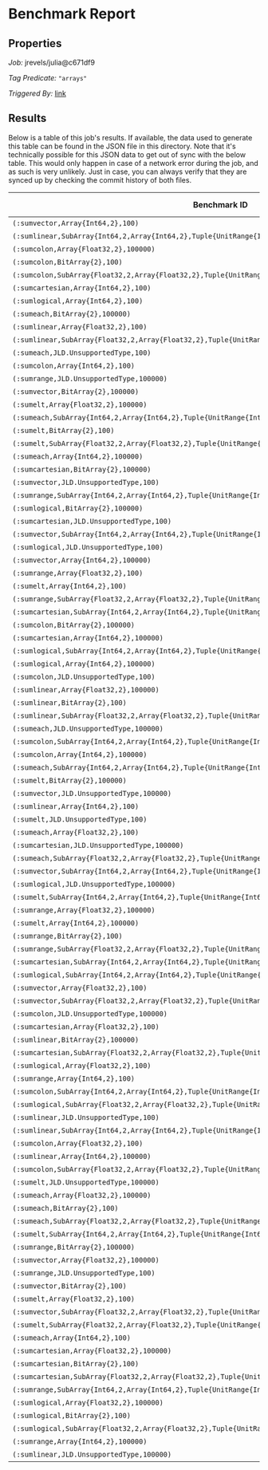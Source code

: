 # Benchmark Report

## Properties

*Job:* jrevels/julia@c671df9

*Tag Predicate:* `"arrays"`

*Triggered By:* [link](https://github.com/jrevels/julia/pull/2)

## Results

Below is a table of this job's results. If available, the data used to generate this
table can be found in the JSON file in this directory. Note that it's technically possible
for this JSON data to get out of sync with the below table. This would only happen in case
of a network error during the job, and as such is very unlikely. Just in case, you can always
verify that they are synced up by checking the commit history of both files.


| Benchmark ID | time (ns) | % of time spent in GC | bytes allocated | number of allocations |
|--------------|-----------|-----------------------|-----------------|-----------------------|
| `(:sumvector,Array{Int64,2},100)` | 1.62179765e7 | 5.085149779279719 | 8.800144e6 | 200003.0 |
| `(:sumlinear,SubArray{Int64,2,Array{Int64,2},Tuple{UnitRange{Int64},UnitRange{Int64}},1},100000)` | 3.236439599e7 | 0.0 | 16.0 | 1.0 |
| `(:sumcolon,Array{Float32,2},100000)` | 2.68758299e7 | 15.851635512376552 | 4.8000016e7 | 1.000001e6 |
| `(:sumcolon,BitArray{2},100)` | 4.381779883e7 | 2.0770959383790695 | 8.000016e6 | 150001.0 |
| `(:sumcolon,SubArray{Float32,2,Array{Float32,2},Tuple{UnitRange{Int64},UnitRange{Int64}},1},100000)` | 4.00122829e7 | 26.528704766676263 | 9.6000016e7 | 2.000001e6 |
| `(:sumcartesian,Array{Int64,2},100)` | 1.286245173e7 | 0.0 | 16.0 | 1.0 |
| `(:sumlogical,Array{Int64,2},100)` | 5.276931283e7 | 13.286897645397183 | 7.0400224e7 | 250006.0 |
| `(:sumeach,BitArray{2},100000)` | 1.25694739e6 | 0.0 | 16.0 | 1.0 |
| `(:sumlinear,Array{Float32,2},100)` | 1.15431192e7 | 0.0 | 16.0 | 1.0 |
| `(:sumlinear,SubArray{Float32,2,Array{Float32,2},Tuple{UnitRange{Int64},UnitRange{Int64}},1},100)` | 4.7463599615e8 | 9.070208406471018 | 4.79182416e8 | 2.9948901e7 |
| `(:sumeach,JLD.UnsupportedType,100)` | 2.74865767e6 | 0.0 | 16.0 | 1.0 |
| `(:sumcolon,Array{Int64,2},100)` | 3.035056358e7 | 27.863139487238943 | 1.24800016e8 | 100001.0 |
| `(:sumrange,JLD.UnsupportedType,100000)` | 1.4948006977272728e8 | 6.840785795961313 | 1.12000016e8 | 3.000001e6 |
| `(:sumvector,BitArray{2},100000)` | 1.7000170440350878e8 | 6.929919581596394 | 8.8000144e7 | 2.500003e6 |
| `(:sumelt,Array{Float32,2},100000)` | 1.15447535e6 | 0.0 | 16.0 | 1.0 |
| `(:sumeach,SubArray{Int64,2,Array{Int64,2},Tuple{UnitRange{Int64},UnitRange{Int64}},1},100)` | 1.402516543e7 | 0.0 | 16.0 | 1.0 |
| `(:sumelt,BitArray{2},100)` | 1.007352895e7 | 0.2226951699653906 | 16.0 | 1.0 |
| `(:sumelt,SubArray{Float32,2,Array{Float32,2},Tuple{UnitRange{Int64},UnitRange{Int64}},1},100000)` | 2.38673147e6 | 0.0 | 16.0 | 1.0 |
| `(:sumeach,Array{Int64,2},100000)` | 462308.0 | 0.0 | 16.0 | 1.0 |
| `(:sumcartesian,BitArray{2},100000)` | 2.59643967e6 | 0.0 | 16.0 | 1.0 |
| `(:sumvector,JLD.UnsupportedType,100)` | 1.163034896e7 | 5.645626734605031 | 8.000144e6 | 200003.0 |
| `(:sumrange,SubArray{Int64,2,Array{Int64,2},Tuple{UnitRange{Int64},UnitRange{Int64}},1},100000)` | 3.348034842e7 | 17.721198240169926 | 8.8000016e7 | 1.500001e6 |
| `(:sumlogical,BitArray{2},100000)` | 1.827171111698113e8 | 8.469229540701605 | 1.28000192e8 | 3.000006e6 |
| `(:sumcartesian,JLD.UnsupportedType,100)` | 1.228879964e7 | 0.0 | 16.0 | 1.0 |
| `(:sumvector,SubArray{Int64,2,Array{Int64,2},Tuple{UnitRange{Int64},UnitRange{Int64}},1},100)` | 1.002409769e7 | 21.796696394983474 | 2.0000144e7 | 400003.0 |
| `(:sumlogical,JLD.UnsupportedType,100)` | 5.411313531e7 | 12.992244743313528 | 7.0400224e7 | 250006.0 |
| `(:sumvector,Array{Int64,2},100000)` | 1.5864391806557378e8 | 5.583754891764365 | 8.8000144e7 | 2.000003e6 |
| `(:sumrange,Array{Float32,2},100)` | 4.29525539e7 | 18.891851844622483 | 7.4400016e7 | 300001.0 |
| `(:sumelt,Array{Int64,2},100)` | 6.24624952e6 | 0.0 | 16.0 | 1.0 |
| `(:sumrange,SubArray{Float32,2,Array{Float32,2},Tuple{UnitRange{Int64},UnitRange{Int64}},1},100)` | 2.665766848e7 | 28.196228751807258 | 7.2000016e7 | 150001.0 |
| `(:sumcartesian,SubArray{Int64,2,Array{Int64,2},Tuple{UnitRange{Int64},UnitRange{Int64}},1},100)` | 1.387764456e7 | 0.0 | 16.0 | 1.0 |
| `(:sumcolon,BitArray{2},100000)` | 8.048549657e7 | 8.564861218628067 | 6.4000016e7 | 1.500001e6 |
| `(:sumcartesian,Array{Int64,2},100000)` | 2.39088949e6 | 0.0 | 16.0 | 1.0 |
| `(:sumlogical,SubArray{Int64,2,Array{Int64,2},Tuple{UnitRange{Int64},UnitRange{Int64}},1},100)` | 6.152312179e7 | 17.677282883120377 | 1.09600224e8 | 450006.0 |
| `(:sumlogical,Array{Int64,2},100000)` | 1.4416505462686568e8 | 5.833247579872656 | 1.12000192e8 | 2.500006e6 |
| `(:sumcolon,JLD.UnsupportedType,100)` | 3.872737526e7 | 17.384678225918833 | 6.8800016e7 | 100001.0 |
| `(:sumlinear,Array{Float32,2},100000)` | 1.15438483e6 | 0.0 | 16.0 | 1.0 |
| `(:sumlinear,BitArray{2},100)` | 1.157682321e7 | 0.0 | 16.0 | 1.0 |
| `(:sumlinear,SubArray{Float32,2,Array{Float32,2},Tuple{UnitRange{Int64},UnitRange{Int64}},1},100000)` | 4.1059817e7 | 5.330459514392536 | 2.4000016e7 | 1.500001e6 |
| `(:sumeach,JLD.UnsupportedType,100000)` | 493263.24 | 0.0 | 16.0 | 1.0 |
| `(:sumcolon,SubArray{Int64,2,Array{Int64,2},Tuple{UnitRange{Int64},UnitRange{Int64}},1},100)` | 2.5970274e7 | 32.58647459435721 | 1.29600016e8 | 200001.0 |
| `(:sumcolon,Array{Int64,2},100000)` | 2.364675449e7 | 10.906416036238697 | 5.6000016e7 | 1.000001e6 |
| `(:sumeach,SubArray{Int64,2,Array{Int64,2},Tuple{UnitRange{Int64},UnitRange{Int64}},1},100000)` | 2.07795573e6 | 0.0 | 16.0 | 1.0 |
| `(:sumelt,BitArray{2},100000)` | 1.20573506e6 | 0.0 | 16.0 | 1.0 |
| `(:sumvector,JLD.UnsupportedType,100000)` | 1.106426159090909e8 | 6.342591552476419 | 8.0000144e7 | 2.000003e6 |
| `(:sumlinear,Array{Int64,2},100)` | 2.74710704e6 | 0.0 | 16.0 | 1.0 |
| `(:sumelt,JLD.UnsupportedType,100)` | 7.85679388e6 | 0.0 | 16.0 | 1.0 |
| `(:sumeach,Array{Float32,2},100)` | 1.156342534e7 | 0.0 | 16.0 | 1.0 |
| `(:sumcartesian,JLD.UnsupportedType,100000)` | 2.02774303e6 | 0.0 | 16.0 | 1.0 |
| `(:sumeach,SubArray{Float32,2,Array{Float32,2},Tuple{UnitRange{Int64},UnitRange{Int64}},1},100)` | 1.379513528e7 | 0.0 | 16.0 | 1.0 |
| `(:sumvector,SubArray{Int64,2,Array{Int64,2},Tuple{UnitRange{Int64},UnitRange{Int64}},1},100000)` | 9.396694419e7 | 23.874811334153677 | 2.00000144e8 | 4.000003e6 |
| `(:sumlogical,JLD.UnsupportedType,100000)` | 1.4471619441791046e8 | 5.887936540229618 | 1.12000192e8 | 2.500006e6 |
| `(:sumelt,SubArray{Int64,2,Array{Int64,2},Tuple{UnitRange{Int64},UnitRange{Int64}},1},100)` | 1.806837002e7 | 0.0 | 16.0 | 1.0 |
| `(:sumrange,Array{Float32,2},100000)` | 1.1811943540476191e8 | 10.770189723520964 | 1.04000016e8 | 3.000001e6 |
| `(:sumelt,Array{Int64,2},100000)` | 821094.81 | 0.0 | 16.0 | 1.0 |
| `(:sumrange,BitArray{2},100)` | 5.425103747e7 | 3.0163314921724873 | 1.3600016e7 | 350001.0 |
| `(:sumrange,SubArray{Float32,2,Array{Float32,2},Tuple{UnitRange{Int64},UnitRange{Int64}},1},100000)` | 3.574141841e7 | 22.132061930973997 | 8.0000016e7 | 1.500001e6 |
| `(:sumcartesian,SubArray{Int64,2,Array{Int64,2},Tuple{UnitRange{Int64},UnitRange{Int64}},1},100000)` | 2.18447667e6 | 0.0 | 16.0 | 1.0 |
| `(:sumlogical,SubArray{Int64,2,Array{Int64,2},Tuple{UnitRange{Int64},UnitRange{Int64}},1},100000)` | 9.115587776e7 | 22.726147444630573 | 2.08000192e8 | 4.500006e6 |
| `(:sumvector,Array{Float32,2},100)` | 1.139222224e7 | 5.564834007175505 | 8.000144e6 | 200003.0 |
| `(:sumvector,SubArray{Float32,2,Array{Float32,2},Tuple{UnitRange{Int64},UnitRange{Int64}},1},100)` | 9.29390347e6 | 24.143664528246518 | 1.9200144e7 | 400003.0 |
| `(:sumcolon,JLD.UnsupportedType,100000)` | 2.89230786e7 | 14.779689947054898 | 4.8000016e7 | 1.000001e6 |
| `(:sumcartesian,Array{Float32,2},100)` | 1.389238149e7 | 0.0 | 16.0 | 1.0 |
| `(:sumlinear,BitArray{2},100000)` | 1.25237432e6 | 0.0 | 16.0 | 1.0 |
| `(:sumcartesian,SubArray{Float32,2,Array{Float32,2},Tuple{UnitRange{Int64},UnitRange{Int64}},1},100)` | 1.382291374e7 | 0.0 | 16.0 | 1.0 |
| `(:sumlogical,Array{Float32,2},100)` | 4.475190718e7 | 13.953767016492606 | 5.6800224e7 | 250006.0 |
| `(:sumrange,Array{Int64,2},100)` | 4.155147943e7 | 20.499575245427565 | 1.30400016e8 | 300001.0 |
| `(:sumcolon,SubArray{Int64,2,Array{Int64,2},Tuple{UnitRange{Int64},UnitRange{Int64}},1},100000)` | 3.692872704e7 | 21.010612129293236 | 1.04000016e8 | 2.000001e6 |
| `(:sumlogical,SubArray{Float32,2,Array{Float32,2},Tuple{UnitRange{Int64},UnitRange{Int64}},1},100)` | 5.811629477e7 | 18.387395183586058 | 9.6000224e7 | 450006.0 |
| `(:sumlinear,JLD.UnsupportedType,100)` | 1.8823605976923078e8 | 0.0 | 16.0 | 1.0 |
| `(:sumlinear,SubArray{Int64,2,Array{Int64,2},Tuple{UnitRange{Int64},UnitRange{Int64}},1},100)` | 4.9363210331578946e8 | 8.776908891143318 | 4.78846416e8 | 2.9927901e7 |
| `(:sumcolon,Array{Float32,2},100)` | 3.195971362e7 | 21.02255155196144 | 6.8800016e7 | 100001.0 |
| `(:sumlinear,Array{Int64,2},100000)` | 486929.18 | 0.0 | 16.0 | 1.0 |
| `(:sumcolon,SubArray{Float32,2,Array{Float32,2},Tuple{UnitRange{Int64},UnitRange{Int64}},1},100)` | 2.679564582e7 | 28.120941577557502 | 7.3600016e7 | 200001.0 |
| `(:sumelt,JLD.UnsupportedType,100000)` | 1.18726742e6 | 0.0 | 16.0 | 1.0 |
| `(:sumeach,Array{Float32,2},100000)` | 1.15440774e6 | 0.0 | 16.0 | 1.0 |
| `(:sumeach,BitArray{2},100)` | 1.157732379e7 | 0.0 | 16.0 | 1.0 |
| `(:sumeach,SubArray{Float32,2,Array{Float32,2},Tuple{UnitRange{Int64},UnitRange{Int64}},1},100000)` | 2.05310205e6 | 0.0 | 16.0 | 1.0 |
| `(:sumelt,SubArray{Int64,2,Array{Int64,2},Tuple{UnitRange{Int64},UnitRange{Int64}},1},100000)` | 2.30990979e6 | 0.0 | 16.0 | 1.0 |
| `(:sumrange,BitArray{2},100000)` | 1.7350297510714287e8 | 8.722171744310543 | 1.20000016e8 | 3.500001e6 |
| `(:sumvector,Array{Float32,2},100000)` | 1.1162222793258427e8 | 6.210198761525413 | 8.0000144e7 | 2.000003e6 |
| `(:sumrange,JLD.UnsupportedType,100)` | 5.186320219e7 | 16.860380677317682 | 1.31200016e8 | 350001.0 |
| `(:sumvector,BitArray{2},100)` | 1.694142678e7 | 6.436060658659867 | 8.800144e6 | 250003.0 |
| `(:sumelt,Array{Float32,2},100)` | 1.154386174e7 | 0.0 | 16.0 | 1.0 |
| `(:sumvector,SubArray{Float32,2,Array{Float32,2},Tuple{UnitRange{Int64},UnitRange{Int64}},1},100000)` | 8.619333148e7 | 26.816164537982274 | 1.92000144e8 | 4.000003e6 |
| `(:sumelt,SubArray{Float32,2,Array{Float32,2},Tuple{UnitRange{Int64},UnitRange{Int64}},1},100)` | 1.771191874e7 | 0.0 | 16.0 | 1.0 |
| `(:sumeach,Array{Int64,2},100)` | 2.76761858e6 | 0.0 | 16.0 | 1.0 |
| `(:sumcartesian,Array{Float32,2},100000)` | 2.40557473e6 | 0.0 | 16.0 | 1.0 |
| `(:sumcartesian,BitArray{2},100)` | 1.977601247e7 | 0.0 | 16.0 | 1.0 |
| `(:sumcartesian,SubArray{Float32,2,Array{Float32,2},Tuple{UnitRange{Int64},UnitRange{Int64}},1},100000)` | 2.05236321e6 | 0.0 | 16.0 | 1.0 |
| `(:sumrange,SubArray{Int64,2,Array{Int64,2},Tuple{UnitRange{Int64},UnitRange{Int64}},1},100)` | 2.551461368e7 | 31.425573724608697 | 1.28000016e8 | 150001.0 |
| `(:sumlogical,Array{Float32,2},100000)` | 1.2876193288157895e8 | 8.674343717192043 | 1.12000192e8 | 2.500006e6 |
| `(:sumlogical,BitArray{2},100)` | 5.127136574e7 | 9.334148876875448 | 4.2400224e7 | 300006.0 |
| `(:sumlogical,SubArray{Float32,2,Array{Float32,2},Tuple{UnitRange{Int64},UnitRange{Int64}},1},100000)` | 9.658100613e7 | 26.614744779415105 | 2.08000192e8 | 4.500006e6 |
| `(:sumrange,Array{Int64,2},100000)` | 1.486271375e8 | 6.830018367838821 | 1.12000016e8 | 3.000001e6 |
| `(:sumlinear,JLD.UnsupportedType,100000)` | 1.990760927e7 | 0.0 | 16.0 | 1.0 |

